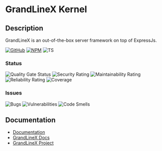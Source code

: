 # GrandLineX Kernel

## Description

GrandLineX is an out-of-the-box server framework on top of ExpressJs.


[![GitHub](https://badge.fury.io/gh/grandlinex%2Fkernel.svg)](https://github.com/GrandlineX/kernel)
[![NPM](https://img.shields.io/static/v1?label=NPM&message=Package&color=red&logo=NPM)](https://www.npmjs.com/package/@grandlinex/kernel)
![TS](https://img.shields.io/static/v1?label=Language&message=TypeScript&color=blue&logo=TypeScript)

### Status
![Quality Gate Status](https://sonarcloud.io/api/project_badges/measure?project=GrandlineX_kernel&metric=alert_status)
![Security Rating](https://sonarcloud.io/api/project_badges/measure?project=GrandlineX_kernel&metric=security_rating)
![Maintainability Rating](https://sonarcloud.io/api/project_badges/measure?project=GrandlineX_kernel&metric=sqale_rating)
![Reliability Rating](https://sonarcloud.io/api/project_badges/measure?project=GrandlineX_kernel&metric=reliability_rating)
![Coverage](https://sonarcloud.io/api/project_badges/measure?project=GrandlineX_kernel&metric=coverage)

### Issues
![Bugs](https://sonarcloud.io/api/project_badges/measure?project=GrandlineX_kernel&metric=bugs)
![Vulnerabilities](https://sonarcloud.io/api/project_badges/measure?project=GrandlineX_kernel&metric=vulnerabilities)
![Code Smells](https://sonarcloud.io/api/project_badges/measure?project=GrandlineX_kernel&metric=code_smells)


## Documentation
- [Documentation](https://grandlinex.github.io/kernel/)
- [GrandLineX Docs](https://grandlinex.github.io/docs/)
- [GrandLineX Project](https://grandlinex.github.io/)
